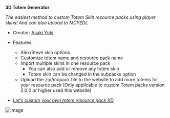 **3D Totem Generator**

_The easiest method to custom Totem Skin resource packs using player skins!
And can also upload to MCPEDL_

+ Creator: [Asaki Yuki](https://www.youtube.com/@asakizuki)

- Features:
  + Alex/Steve skin options
  + Customize totem name and resource pack name
  + Import multiple skins in one resource pack
    + You can also add or remove any totem skin
    + Totem skin can be changed in the subpacks option
  + Upload the zip/mcpack file to the website to add more totems for your resource pack (Only applicable to custom Totem packs version 2.0.0 or higher used this website)
  
- [_Let's custom your own totem resource pack XD_](https://asakiyuki.github.io/3d-totem-generator/)

![image](https://github.com/asakiyuki/3d-totem-generator/assets/108646953/700f1f64-7695-4241-986c-d636c3b7d662)
